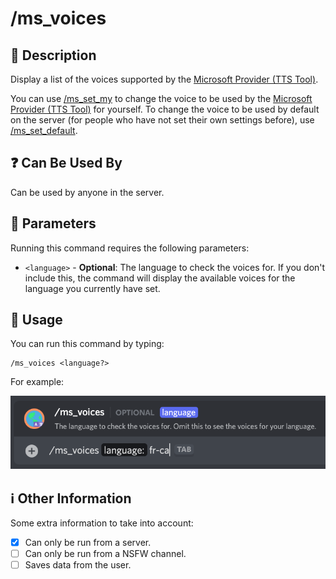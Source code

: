# /ms_voices

## 📖 Description

Display a list of the voices supported by the [Microsoft Provider (TTS Tool)](../../text-to-speech-providers/microsoft-ttstool.md).

You can use [/ms_set_my](./ms-set-my.md) to change the voice to be used by the [Microsoft Provider (TTS Tool)](../../text-to-speech-providers/microsoft-ttstool.md) for yourself. To change the voice to be used by default on the server (for people who have not set their own settings before), use [/ms_set_default](./ms-set-default.md).

## ❓ Can Be Used By

Can be used by anyone in the server.

## 🔨 Parameters

Running this command requires the following parameters:

* `<language>` - **Optional**: The language to check the voices for. If you don't include this, the command will display the available voices for the language you currently have set.

## 🎈 Usage

You can run this command by typing:

```text
/ms_voices <language?>
```

For example:

![ms-voices-usage](../../assets/screenshots/ms-voices-usage.png)

## ℹ️ Other Information

Some extra information to take into account:

* [x] Can only be run from a server.
* [ ] Can only be run from a NSFW channel.
* [ ] Saves data from the user.
